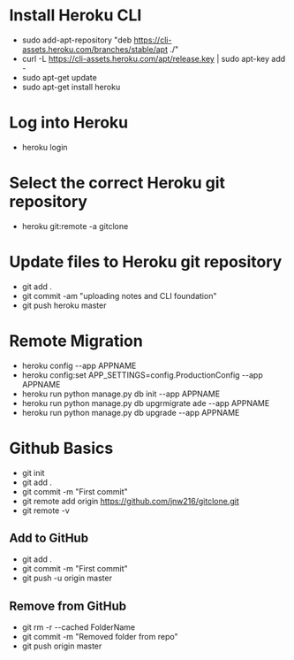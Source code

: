 
# Install Heroku CLI
* sudo add-apt-repository "deb https://cli-assets.heroku.com/branches/stable/apt ./"
* curl -L https://cli-assets.heroku.com/apt/release.key | sudo apt-key add -
* sudo apt-get update
* sudo apt-get install heroku



# Log into Heroku
* heroku login



# Select the correct Heroku git repository
* heroku git:remote -a gitclone


# Update files to Heroku git repository
* git add . 
* git commit -am "uploading notes and CLI foundation"
* git push heroku master

# Remote Migration
* heroku config --app APPNAME
* heroku config:set APP_SETTINGS=config.ProductionConfig --app APPNAME
* heroku run python manage.py db init --app APPNAME
* heroku run python manage.py db upgrmigrate ade --app APPNAME
* heroku run python manage.py db upgrade --app APPNAME

# Github Basics
* git init
* git add .
* git commit -m "First commit"
* git remote add origin https://github.com/jnw216/gitclone.git
* git remote -v
## Add to GitHub
* git add .
* git commit -m "First commit"
* git push -u origin master
## Remove from GitHub
* git rm -r --cached FolderName
* git commit -m "Removed folder from repo"
* git push origin master


